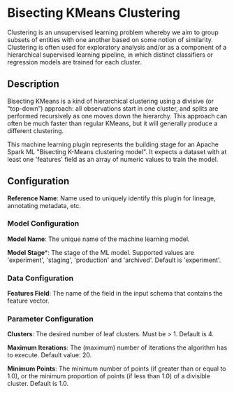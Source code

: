 
# Bisecting KMeans Clustering
Clustering is an unsupervised learning problem whereby we aim to group subsets of entities with one 
another based on some notion of similarity. Clustering is often used for exploratory analysis and/or 
as a component of a hierarchical supervised learning pipeline, in which distinct classifiers or regression 
models are trained for each cluster.

## Description
Bisecting KMeans is a kind of hierarchical clustering using a divisive (or “top-down”) approach: 
all observations start in one cluster, and splits are performed recursively as one moves down the 
hierarchy. This approach can often be much faster than regular KMeans, but it will generally produce 
a different clustering.

This machine learning plugin represents the building stage for an Apache Spark ML "Bisecting K-Means 
clustering model". It expects a dataset with at least one 'features' field as an array of numeric values 
to train the model.

## Configuration
**Reference Name**: Name used to uniquely identify this plugin for lineage, annotating metadata, etc.

### Model Configuration
**Model Name**: The unique name of the machine learning model.

**Model Stage***: The stage of the ML model. Supported values are 'experiment', 'staging', 'production'
and 'archived'. Default is 'experiment'.

### Data Configuration
**Features Field**: The name of the field in the input schema that contains the feature vector.

### Parameter Configuration
**Clusters**: The desired number of leaf clusters. Must be > 1. Default is 4.

**Maximum Iterations**: The (maximum) number of iterations the algorithm has to execute. 
Default value: 20.

**Minimum Points**: The minimum number of points (if greater than or equal to 1.0), or the 
minimum proportion of points (if less than 1.0) of a divisible cluster. Default is 1.0.
